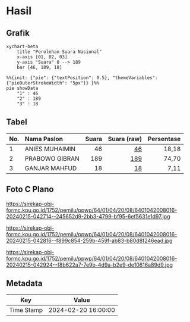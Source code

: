 # Hasil

## Grafik

```mermaid
xychart-beta
    title "Perolehan Suara Nasional"
    x-axis [01, 02, 03]
    y-axis "Suara" 0 --> 189
    bar [46, 189, 18]
```

```mermaid
%%{init: {"pie": {"textPosition": 0.5}, "themeVariables": {"pieOuterStrokeWidth": "5px"}} }%%
pie showData
    "1" : 46
    "2" : 189
    "3" : 18
```

## Tabel

| No. | Nama Paslon    | Suara | Suara (raw) | Persentase |
|:--- |:-------------- | -----:| -----------:| ----------:|
| 1   | ANIES MUHAIMIN | 46    | [46][p-1]   | 18,18      |
| 2   | PRABOWO GIBRAN | 189   | [189][p-2]  | 74,70      |
| 3   | GANJAR MAHFUD  | 18    | [18][p-3]   | 7,11       |


[p-1]: https://github.com/gigit-pemilu/pemilu-2024/blob/main/pilpres/hitung-suara/sub/64-kalimantan-timur/sub/01-paser/sub/04-tanah-grogot/sub/2008-jone/sub/016-tps/sub/paslon-1.txt
[p-2]: https://github.com/gigit-pemilu/pemilu-2024/blob/main/pilpres/hitung-suara/sub/64-kalimantan-timur/sub/01-paser/sub/04-tanah-grogot/sub/2008-jone/sub/016-tps/sub/paslon-2.txt
[p-3]: https://github.com/gigit-pemilu/pemilu-2024/blob/main/pilpres/hitung-suara/sub/64-kalimantan-timur/sub/01-paser/sub/04-tanah-grogot/sub/2008-jone/sub/016-tps/sub/paslon-3.txt

## Foto C Plano

https://sirekap-obj-formc.kpu.go.id/1752/pemilu/ppwp/64/01/04/20/08/6401042008016-20240215-042714--245652d9-2bb3-4799-bf95-6ef5631e1d97.jpg

https://sirekap-obj-formc.kpu.go.id/1752/pemilu/ppwp/64/01/04/20/08/6401042008016-20240215-042816--f899c854-259b-459f-ab83-b80d8f246ead.jpg

https://sirekap-obj-formc.kpu.go.id/1752/pemilu/ppwp/64/01/04/20/08/6401042008016-20240215-042924--f8b622a7-7e9b-4d9a-b2e9-de10616a89d9.jpg


## Metadata

| Key        | Value               |
| ---------- | ------------------- |
| Time Stamp | 2024-02-20 16:00:00 |



